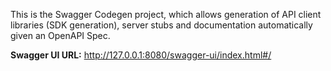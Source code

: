 This is the Swagger Codegen project, which allows generation of API client libraries (SDK generation), server stubs and documentation automatically given an OpenAPI Spec.

<b>Swagger UI URL:</b>
http://127.0.0.1:8080/swagger-ui/index.html#/

